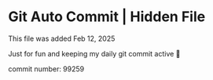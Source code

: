 # Git Auto Commit | Hidden File

This file was added Feb 12, 2025

Just for fun and keeping my daily git commit active 🤪

commit number: 99259
